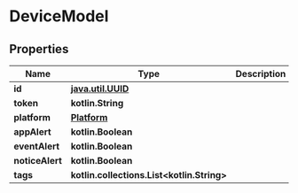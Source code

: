 
# DeviceModel

## Properties
Name | Type | Description | Notes
------------ | ------------- | ------------- | -------------
**id** | [**java.util.UUID**](java.util.UUID.md) |  |  [optional]
**token** | **kotlin.String** |  |  [optional]
**platform** | [**Platform**](Platform.md) |  |  [optional]
**appAlert** | **kotlin.Boolean** |  |  [optional]
**eventAlert** | **kotlin.Boolean** |  |  [optional]
**noticeAlert** | **kotlin.Boolean** |  |  [optional]
**tags** | **kotlin.collections.List&lt;kotlin.String&gt;** |  |  [optional]



